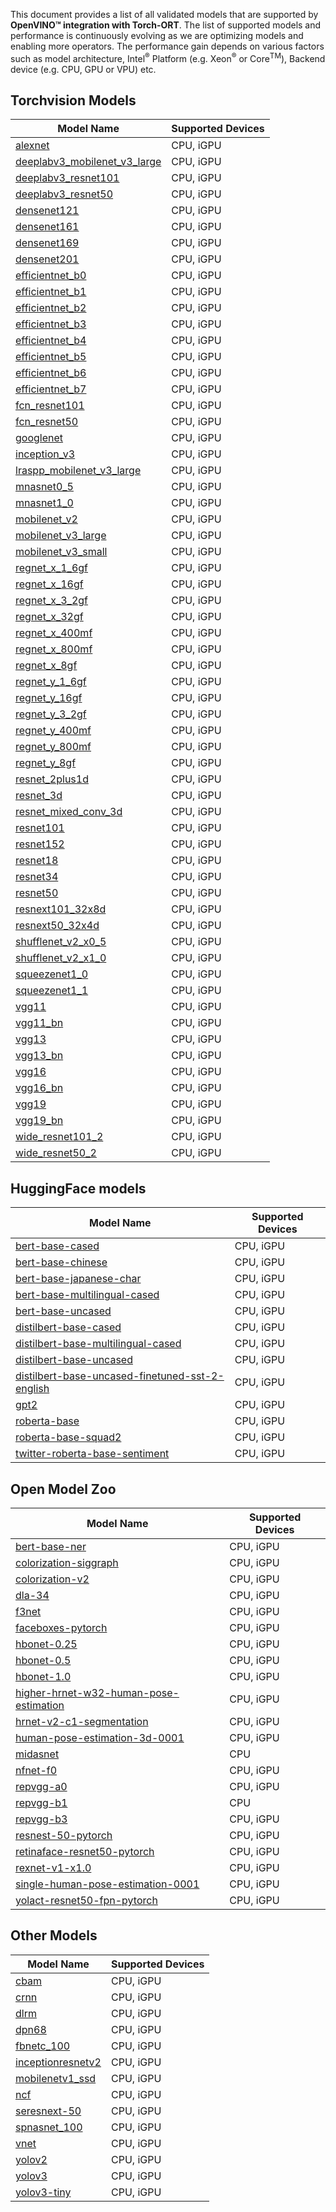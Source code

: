 This document provides a list of all validated models that are supported by **OpenVINO™ integration with Torch-ORT**. The list of supported models and performance is continuously evolving as we are optimizing models and enabling more operators. The performance gain depends on various factors such as model architecture, Intel<sup>®</sup> Platform (e.g. Xeon<sup>®</sup> or Core<sup>TM</sup>), Backend device (e.g. CPU, GPU or VPU) etc. 


## Torchvision Models
| Model Name | Supported Devices |
|---|---|
| [alexnet](https://github.com/pytorch/vision/blob/main/torchvision/models/alexnet.py)  | CPU, iGPU |
| [deeplabv3_mobilenet_v3_large](https://github.com/pytorch/vision/blob/main/torchvision/models/segmentation/deeplabv3.py)  | CPU, iGPU |
| [deeplabv3_resnet101](https://github.com/pytorch/vision/blob/main/torchvision/models/segmentation/deeplabv3.py)  | CPU, iGPU |
| [deeplabv3_resnet50](https://github.com/pytorch/vision/blob/main/torchvision/models/segmentation/deeplabv3.py)  | CPU, iGPU |
| [densenet121](https://github.com/pytorch/vision/blob/main/torchvision/models/densenet.py)  | CPU, iGPU |
| [densenet161](https://github.com/pytorch/vision/blob/main/torchvision/models/densenet.py)  | CPU, iGPU |
| [densenet169](https://github.com/pytorch/vision/blob/main/torchvision/models/densenet.py)  | CPU, iGPU |
| [densenet201](https://github.com/pytorch/vision/blob/main/torchvision/models/densenet.py)  | CPU, iGPU |
| [efficientnet_b0](https://github.com/pytorch/vision/blob/main/torchvision/models/efficientnet.py)  | CPU, iGPU |
| [efficientnet_b1](https://github.com/pytorch/vision/blob/main/torchvision/models/efficientnet.py)  | CPU, iGPU |
| [efficientnet_b2](https://github.com/pytorch/vision/blob/main/torchvision/models/efficientnet.py)  | CPU, iGPU |
| [efficientnet_b3](https://github.com/pytorch/vision/blob/main/torchvision/models/efficientnet.py)  | CPU, iGPU |
| [efficientnet_b4](https://github.com/pytorch/vision/blob/main/torchvision/models/efficientnet.py)  | CPU, iGPU |
| [efficientnet_b5](https://github.com/pytorch/vision/blob/main/torchvision/models/efficientnet.py)  | CPU, iGPU |
| [efficientnet_b6](https://github.com/pytorch/vision/blob/main/torchvision/models/efficientnet.py)  | CPU, iGPU |
| [efficientnet_b7](https://github.com/pytorch/vision/blob/main/torchvision/models/efficientnet.py)  | CPU, iGPU |
| [fcn_resnet101](https://github.com/pytorch/vision/blob/main/torchvision/models/segmentation/fcn.py)  | CPU, iGPU |
| [fcn_resnet50](https://github.com/pytorch/vision/blob/main/torchvision/models/segmentation/fcn.py)  | CPU, iGPU |
| [googlenet](https://github.com/pytorch/vision/blob/main/torchvision/models/googlenet.py)  | CPU, iGPU |
| [inception_v3](https://github.com/pytorch/vision/blob/main/torchvision/models/inception.py)  | CPU, iGPU |
| [lraspp_mobilenet_v3_large](https://github.com/pytorch/vision/blob/main/torchvision/models/segmentation/lraspp.py)  | CPU, iGPU |
| [mnasnet0_5](https://github.com/pytorch/vision/blob/main/torchvision/models/mnasnet.py)  | CPU, iGPU |
| [mnasnet1_0](https://github.com/pytorch/vision/blob/main/torchvision/models/mnasnet.py)  | CPU, iGPU |
| [mobilenet_v2](https://github.com/pytorch/vision/blob/main/torchvision/models/mobilenetv2.py)  | CPU, iGPU |
| [mobilenet_v3_large](https://github.com/pytorch/vision/blob/main/torchvision/models/mobilenetv3.py)  | CPU, iGPU |
| [mobilenet_v3_small](https://github.com/pytorch/vision/blob/main/torchvision/models/mobilenetv3.py)  | CPU, iGPU |
| [regnet_x_1_6gf](https://github.com/pytorch/vision/blob/main/torchvision/models/regnet.py)  | CPU, iGPU |
| [regnet_x_16gf](https://github.com/pytorch/vision/blob/main/torchvision/models/regnet.py)  | CPU, iGPU |
| [regnet_x_3_2gf](https://github.com/pytorch/vision/blob/main/torchvision/models/regnet.py)  | CPU, iGPU |
| [regnet_x_32gf](https://github.com/pytorch/vision/blob/main/torchvision/models/regnet.py)  | CPU, iGPU |
| [regnet_x_400mf](https://github.com/pytorch/vision/blob/main/torchvision/models/regnet.py)  | CPU, iGPU |
| [regnet_x_800mf](https://github.com/pytorch/vision/blob/main/torchvision/models/regnet.py)  | CPU, iGPU |
| [regnet_x_8gf](https://github.com/pytorch/vision/blob/main/torchvision/models/regnet.py)  | CPU, iGPU |
| [regnet_y_1_6gf](https://github.com/pytorch/vision/blob/main/torchvision/models/regnet.py)  | CPU, iGPU |
| [regnet_y_16gf](https://github.com/pytorch/vision/blob/main/torchvision/models/regnet.py)  | CPU, iGPU |
| [regnet_y_3_2gf](https://github.com/pytorch/vision/blob/main/torchvision/models/regnet.py)  | CPU, iGPU |
| [regnet_y_400mf](https://github.com/pytorch/vision/blob/main/torchvision/models/regnet.py)  | CPU, iGPU |
| [regnet_y_800mf](https://github.com/pytorch/vision/blob/main/torchvision/models/regnet.py)  | CPU, iGPU |
| [regnet_y_8gf](https://github.com/pytorch/vision/blob/main/torchvision/models/regnet.py)  | CPU, iGPU |
| [resnet_2plus1d](https://github.com/pytorch/vision/blob/main/torchvision/models/video/resnet.py)  | CPU, iGPU |
| [resnet_3d](https://github.com/pytorch/vision/blob/main/torchvision/models/video/resnet.py)  | CPU, iGPU |
| [resnet_mixed_conv_3d](https://github.com/pytorch/vision/blob/main/torchvision/models/video/resnet.py)  | CPU, iGPU |
| [resnet101](https://github.com/pytorch/vision/blob/main/torchvision/models/resnet.py)  | CPU, iGPU |
| [resnet152](https://github.com/pytorch/vision/blob/main/torchvision/models/resnet.py)  | CPU, iGPU |
| [resnet18](https://github.com/pytorch/vision/blob/main/torchvision/models/resnet.py)  | CPU, iGPU |
| [resnet34](https://github.com/pytorch/vision/blob/main/torchvision/models/resnet.py)  | CPU, iGPU |
| [resnet50](https://github.com/pytorch/vision/blob/main/torchvision/models/resnet.py)  | CPU, iGPU |
| [resnext101_32x8d](https://github.com/pytorch/vision/blob/main/torchvision/models/resnet.py)  | CPU, iGPU |
| [resnext50_32x4d](https://github.com/pytorch/vision/blob/main/torchvision/models/resnet.py)  | CPU, iGPU |
| [shufflenet_v2_x0_5](https://github.com/pytorch/vision/blob/main/torchvision/models/shufflenetv2.py)  | CPU, iGPU |
| [shufflenet_v2_x1_0](https://github.com/pytorch/vision/blob/main/torchvision/models/shufflenetv2.py)  | CPU, iGPU |
| [squeezenet1_0](https://github.com/pytorch/vision/blob/main/torchvision/models/squeezenet.py)  | CPU, iGPU |
| [squeezenet1_1](https://github.com/pytorch/vision/blob/main/torchvision/models/squeezenet.py)  | CPU, iGPU |
| [vgg11](https://github.com/pytorch/vision/blob/main/torchvision/models/vgg.py)  | CPU, iGPU |
| [vgg11_bn](https://github.com/pytorch/vision/blob/main/torchvision/models/vgg.py)  | CPU, iGPU |
| [vgg13](https://github.com/pytorch/vision/blob/main/torchvision/models/vgg.py)  | CPU, iGPU |
| [vgg13_bn](https://github.com/pytorch/vision/blob/main/torchvision/models/vgg.py)  | CPU, iGPU |
| [vgg16](https://github.com/pytorch/vision/blob/main/torchvision/models/vgg.py)  | CPU, iGPU |
| [vgg16_bn](https://github.com/pytorch/vision/blob/main/torchvision/models/vgg.py)  | CPU, iGPU |
| [vgg19](https://github.com/pytorch/vision/blob/main/torchvision/models/vgg.py)  | CPU, iGPU |
| [vgg19_bn](https://github.com/pytorch/vision/blob/main/torchvision/models/vgg.py)  | CPU, iGPU |
| [wide_resnet101_2](https://github.com/pytorch/vision/blob/main/torchvision/models/resnet.py)  | CPU, iGPU |
| [wide_resnet50_2](https://github.com/pytorch/vision/blob/main/torchvision/models/resnet.py)  | CPU, iGPU |

## HuggingFace models
| Model Name | Supported Devices |
|---|---|
| [bert-base-cased](https://huggingface.co/bert-base-cased)  | CPU, iGPU |
| [bert-base-chinese](https://huggingface.co/bert-base-chinese)  | CPU, iGPU |
| [bert-base-japanese-char](https://huggingface.co/cl-tohoku/bert-base-japanese-char)  | CPU, iGPU |
| [bert-base-multilingual-cased](https://huggingface.co/bert-base-multilingual-cased)  | CPU, iGPU |
| [bert-base-uncased](https://huggingface.co/bert-base-uncased)  | CPU, iGPU |
| [distilbert-base-cased](https://huggingface.co/distilbert-base-cased)  | CPU, iGPU |
| [distilbert-base-multilingual-cased](https://huggingface.co/distilbert-base-multilingual-cased)  | CPU, iGPU |
| [distilbert-base-uncased](https://huggingface.co/distilbert-base-uncased)  | CPU, iGPU |
| [distilbert-base-uncased-finetuned-sst-2-english](https://huggingface.co/distilbert-base-uncased-finetuned-sst-2-english)  | CPU, iGPU |
| [gpt2](https://huggingface.co/gpt2)  | CPU, iGPU |
| [roberta-base](https://huggingface.co/roberta-base)  | CPU, iGPU |
| [roberta-base-squad2](https://huggingface.co/deepset/roberta-base-squad2)  | CPU, iGPU |
| [twitter-roberta-base-sentiment](https://huggingface.co/cardiffnlp/twitter-roberta-base-sentiment)  | CPU, iGPU |



## Open Model Zoo
| Model Name | Supported Devices |
|---|---|
| [bert-base-ner](https://github.com/openvinotoolkit/open_model_zoo/tree/master/models/public/bert-base-ner)  | CPU, iGPU |
| [colorization-siggraph](https://github.com/openvinotoolkit/open_model_zoo/tree/master/models/public/colorization-siggraph)  | CPU, iGPU |
| [colorization-v2](https://github.com/openvinotoolkit/open_model_zoo/tree/master/models/public/colorization-v2)  | CPU, iGPU |
| [dla-34](https://github.com/openvinotoolkit/open_model_zoo/tree/master/models/public/dla-34)  | CPU, iGPU |
| [f3net](https://github.com/openvinotoolkit/open_model_zoo/tree/master/models/public/f3net)  | CPU, iGPU |
| [faceboxes-pytorch](https://github.com/openvinotoolkit/open_model_zoo/tree/master/models/public/faceboxes-pytorch)  | CPU, iGPU |
| [hbonet-0.25](https://github.com/openvinotoolkit/open_model_zoo/tree/master/models/public/hbonet-0.25)  | CPU, iGPU |
| [hbonet-0.5](https://docs.openvino.ai/2021.3/omz_models_model_hbonet_0_5.html)  | CPU, iGPU |
| [hbonet-1.0](https://github.com/openvinotoolkit/open_model_zoo/tree/master/models/public/hbonet-1.0)  | CPU, iGPU |
| [higher-hrnet-w32-human-pose-estimation](https://github.com/openvinotoolkit/open_model_zoo/tree/master/models/public/higher-hrnet-w32-human-pose-estimation)  | CPU, iGPU |
| [hrnet-v2-c1-segmentation](https://github.com/openvinotoolkit/open_model_zoo/tree/master/models/public/hrnet-v2-c1-segmentation) | CPU, iGPU |
| [human-pose-estimation-3d-0001](https://github.com/openvinotoolkit/open_model_zoo/tree/master/models/public/human-pose-estimation-3d-0001)  | CPU, iGPU |
| [midasnet](https://github.com/openvinotoolkit/open_model_zoo/tree/master/models/public/midasnet)  | CPU |
| [nfnet-f0](https://github.com/openvinotoolkit/open_model_zoo/tree/master/models/public/nfnet-f0)  | CPU, iGPU |
| [repvgg-a0](https://github.com/openvinotoolkit/open_model_zoo/tree/master/models/public/repvgg-a0)  | CPU, iGPU |
| [repvgg-b1](https://github.com/openvinotoolkit/open_model_zoo/tree/master/models/public/repvgg-b1)  | CPU |
| [repvgg-b3](https://github.com/openvinotoolkit/open_model_zoo/tree/master/models/public/repvgg-b3)  | CPU, iGPU |
| [resnest-50-pytorch](https://github.com/openvinotoolkit/open_model_zoo/tree/master/models/public/resnest-50-pytorch)  | CPU, iGPU |
| [retinaface-resnet50-pytorch](https://github.com/openvinotoolkit/open_model_zoo/tree/master/models/public/retinaface-resnet50-pytorch)  | CPU, iGPU |
| [rexnet-v1-x1.0](https://github.com/openvinotoolkit/open_model_zoo/tree/master/models/public/rexnet-v1-x1.0)  | CPU, iGPU |
| [single-human-pose-estimation-0001](https://github.com/openvinotoolkit/open_model_zoo/tree/master/models/public/single-human-pose-estimation-0001)  | CPU, iGPU |
| [yolact-resnet50-fpn-pytorch](https://github.com/openvinotoolkit/open_model_zoo/tree/master/models/public/yolact-resnet50-fpn-pytorch)  | CPU, iGPU |

## Other Models
| Model Name | Supported Devices |
|---|---|
| [cbam](https://github.com/Jongchan/attention-module/blob/master/MODELS/cbam.py)  | CPU, iGPU |
| [crnn](https://github.com/meijieru/crnn.pytorch/blob/master/models/crnn.py)  | CPU, iGPU |
| [dlrm](https://github.com/facebookresearch/dlrm)  | CPU, iGPU |
| [dpn68](https://github.com/Cadene/pretrained-models.pytorch/blob/master/pretrainedmodels/models/dpn.py)  | CPU, iGPU |
| [fbnetc_100](https://github.com/rwightman/gen-efficientnet-pytorch/blob/master/geffnet/gen_efficientnet.py)  | CPU, iGPU |
| [inceptionresnetv2](https://github.com/Cadene/pretrained-models.pytorch/blob/master/pretrainedmodels/models/inceptionresnetv2.py)  | CPU, iGPU |
| [mobilenetv1_ssd](https://github.com/qfgaohao/pytorch-ssd/blob/master/vision/ssd/mobilenetv1_ssd.py)  | CPU, iGPU |
| [ncf](https://github.com/mlcommons/training/tree/master/recommendation/pytorch)  | CPU, iGPU |
| [seresnext-50](https://github.com/Cadene/pretrained-models.pytorch/blob/master/pretrainedmodels/models/senet.py)  | CPU, iGPU |
| [spnasnet_100](https://github.com/rwightman/gen-efficientnet-pytorch/blob/master/geffnet/gen_efficientnet.py)  | CPU, iGPU |
| [vnet](https://github.com/zyody/vnet.pytorch/blob/master/vnet.py)  | CPU, iGPU |
| [yolov2](https://github.com/yjh0410/yolov2-yolov3_PyTorch)  | CPU, iGPU |
| [yolov3](https://github.com/eriklindernoren/PyTorch-YOLOv3)  | CPU, iGPU |
| [yolov3-tiny](https://github.com/eriklindernoren/PyTorch-YOLOv3)  | CPU, iGPU |
